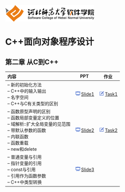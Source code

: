 ![河北师范大学软件学院](../image/logo.png)

# C++面向对象程序设计

## 第二章 从C到C++

|内容|PPT|作业|
|:---|---|---|
|– 新的初始化方法<br/>– C++中的输入输出<br/>– 名字空间<br/>– C++与C有关类型的区别|[<img src="../image/presentation.png" height="15" />Slide1](./ch02-difference-between-c-and-cpp-1.pdf) |[<img src="../image/task.png" height="15" />Task1](../materials/task.md#任务求10个数中最大值最小值)|
|– 函数原型声明的区别<br/>– 函数局部变量定义的位置<br/>– 域解析::扩大全局变量的见范围<br/>– 带默认参数的函数<br/>– 内联函数<br/>– 函数重载<br/>– new和delete|[<img src="../image/presentation.png" height="15" />Slide2](./ch02-difference-between-c-and-cpp-2.pdf) |[<img src="../image/task.png" height="15" />Task2](../materials/task.md#任务内存空间管理)|
|– 普通变量与引用<br/>– 指针变量的引用<br/>– const与引用<br/>– 引用作为函数参数<br/>– C++中类型转换|[<img src="../image/presentation.png" height="15" />Slide3](./ch02-difference-between-c-and-cpp-3.pdf) ||
